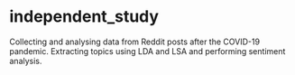 # independent_study
Collecting and analysing data from Reddit posts after the COVID-19 pandemic. Extracting topics using LDA and LSA and performing sentiment analysis.
